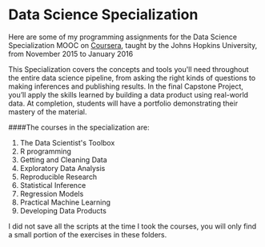 # Data Science Specialization

Here are some of my programming assignments for the Data Science Specialization MOOC on [Coursera](https://www.coursera.org/specializations/jhu-data-science), taught by the Johns Hopkins University, from November 2015 to January 2016  

This Specialization covers the concepts and tools you'll need throughout the entire data science pipeline, from asking the right kinds of questions to making inferences and publishing results. In the final Capstone Project, you’ll apply the skills learned by building a data product using real-world data. At completion, students will have a portfolio demonstrating their mastery of the material.  

####The courses in the specialization are:
1. The Data Scientist's Toolbox
2. R programming
3. Getting and Cleaning Data
4. Exploratory Data Analysis
5. Reproducible Research
6. Statistical Inference
7. Regression Models
8. Practical Machine Learning
9. Developing Data Products 

I did not save all the scripts at the time I took the courses, you will only find a small portion of the exercises in these folders.


